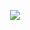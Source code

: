 <p align="center"><img src="https://s3.amazonaws.com/studiomaven-legacy-img/Grasshopper+Data+Tree.png"></p>
